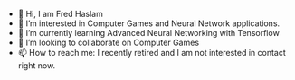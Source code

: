 - 👋 Hi, I am Fred Haslam
- 👀 I’m interested in Computer Games and Neural Network applications.
- 🌱 I’m currently learning Advanced Neural Networking with Tensorflow
- 💞️ I’m looking to collaborate on Computer Games
- 📫 How to reach me:  I recently retired and I am not interested in contact right now.

<!---
fwhaslam/fwhaslam is a ✨ special ✨ repository because its `README.md` (this file) appears on your GitHub profile.
You can click the Preview link to take a look at your changes.
--->
